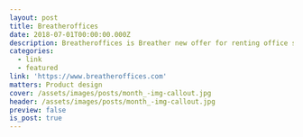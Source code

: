 ```yaml
---
layout: post
title: Breatheroffices
date: 2018-07-01T00:00:00.000Z
description: Breatheroffices is Breather new offer for renting office spaces.
categories:
  - link
  - featured
link: 'https://www.breatheroffices.com'
matters: Product design
cover: /assets/images/posts/month_-img-callout.jpg
header: /assets/images/posts/month_-img-callout.jpg
preview: false
is_post: true
---
```

